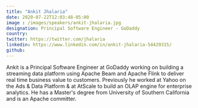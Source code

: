 ```yaml
---
title: "Ankit Jhalaria"
date: 2020-07-22T12:03:48-05:00
image : /images/speakers/ankit-jhalaria.jpg
designation: Principal Software Engineer - GoDaddy
country: 
twitter: https://twitter.com/jhalaria
linkedin: https://www.linkedin.com/in/ankit-jhalaria-54429315/
github: 
---
```


Ankit is a Principal Software Engineer at GoDaddy working on building a streaming data platform using Apache Beam and Apache Flink to deliver real time business value to customers. Previously he worked at Yahoo on the Ads & Data Platform & at AtScale to build an OLAP engine for enterprise analytics. He has a Master's degree from University of Southern California and is an Apache committer.
